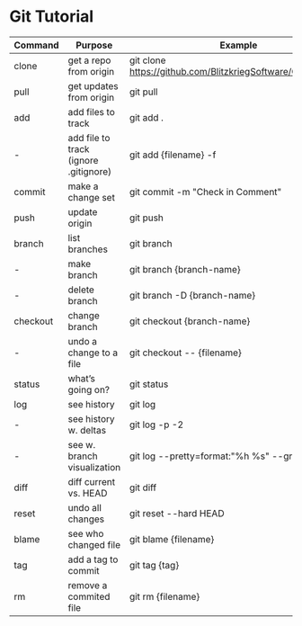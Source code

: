 # Git Tutorial #


| Command  | Purpose                               | Example                                  |
|----------|---------------------------------------|------------------------------------------|
| clone    | get a repo from origin                | git clone https://github.com/BlitzkriegSoftware/GitTutorial.git |
| pull     | get updates from origin               | git pull                                 |
| add      | add files to track                    | git add .                                |
| -        | add file to track (ignore .gitignore) | git add {filename} -f                    |
| commit   | make a change set                     | git commit -m "Check in Comment"         |
| push     | update origin                         | git push                                 |
| branch   | list branches                         | git branch                               |
| -        | make branch                           | git branch {branch-name}                 |
| -        | delete branch                         | git branch -D {branch-name}              |
| checkout | change branch                         | git checkout {branch-name}               |
| -        | undo a change to a file               | git checkout --  {filename}              |
| status   | what’s going on?                      | git status                               |
| log      | see history                           | git log                                  |
| -        | see history w. deltas                 | git log -p -2                            |
| -        | see w. branch visualization           | git log --pretty=format:"%h %s" --graph  |
| diff     | diff current vs. HEAD                 | git diff                                 |
| reset    | undo all changes                      | git reset --hard HEAD                    |
| blame    | see who changed file                  | git blame {filename}                     |
| tag      | add a tag to commit                   | git tag {tag}                            |
| rm       | remove a commited file                | git rm {filename}                        |

